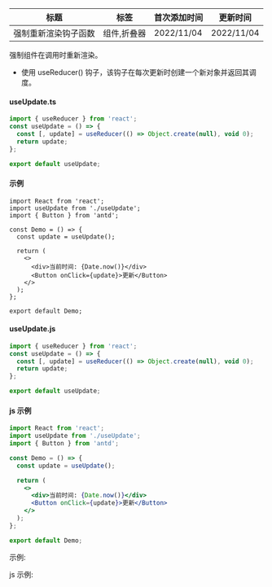 | 标题                 | 标签        | 首次添加时间 | 更新时间   |
| -------------------- | ----------- | ------------ | ---------- |
| 强制重新渲染钩子函数 | 组件,折叠器 | 2022/11/04   | 2022/11/04 |

强制组件在调用时重新渲染。

- 使用 useReducer() 钩子，该钩子在每次更新时创建一个新对象并返回其调度。

#### useUpdate.ts

```ts
import { useReducer } from 'react';
const useUpdate = () => {
  const [, update] = useReducer(() => Object.create(null), void 0);
  return update;
};

export default useUpdate;
```

#### 示例

```tsx | pure
import React from 'react';
import useUpdate from './useUpdate';
import { Button } from 'antd';

const Demo = () => {
  const update = useUpdate();

  return (
    <>
      <div>当前时间: {Date.now()}</div>
      <Button onClick={update}>更新</Button>
    </>
  );
};

export default Demo;
```

#### useUpdate.js

```js
import { useReducer } from 'react';
const useUpdate = () => {
  const [, update] = useReducer(() => Object.create(null), void 0);
  return update;
};

export default useUpdate;
```

#### js 示例

```jsx | pure
import React from 'react';
import useUpdate from './useUpdate';
import { Button } from 'antd';

const Demo = () => {
  const update = useUpdate();

  return (
    <>
      <div>当前时间: {Date.now()}</div>
      <Button onClick={update}>更新</Button>
    </>
  );
};

export default Demo;
```

示例:

<code src="./Demo.zh-CN.tsx"></code>

js 示例:

<code src="./js/Demo.zh-CN.jsx"></code>
